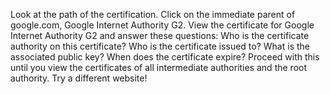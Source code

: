 Look at the path of the certification. Click on the immediate parent of google.com, Google Internet Authority G2.
View the certificate for Google Internet Authority G2 and answer these questions:
Who is the certificate authority on this certificate?
Who is the certificate issued to?
What is the associated public key?
When does the certificate expire?
Proceed with this until you view the certificates of all intermediate authorities and the root authority.
Try a different website! 

